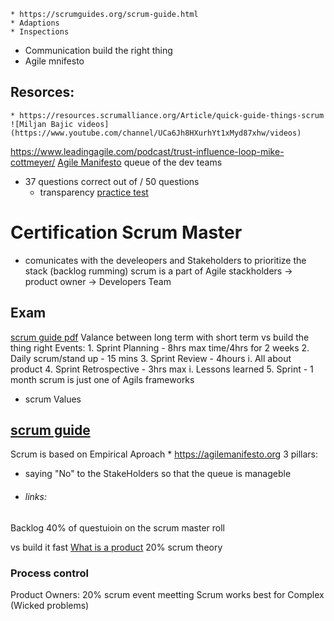 	* https://scrumguides.org/scrum-guide.html
    * Adaptions 
    * Inspections 
 * Communication
build the right thing 
* Agile mnifesto
## Resorces:
	* https://resources.scrumalliance.org/Article/quick-guide-things-scrum
	![Miljan Bajic videos](https://www.youtube.com/channel/UCa6Jh8HXurhYt1xMyd87xhw/videos)
https://www.leadingagile.com/podcast/trust-influence-loop-mike-cottmeyer/
[Agile Manifesto](https://agilemanifesto.org/)
	queue of the dev teams
* 37 questions correct out of / 50 questions
	* transparency 
[practice test ](https://www.scrum.org/open-assessments/scrum-open)
# Certification Scrum Master
 * comunicates with the develeopers and Stakeholders  to prioritize the stack (backlog rumming)
scrum is a part of Agile
stackholders -> product owner -> Developers Team
## Exam
[scrum guide pdf](https://scrumguides.org/docs/scrumguide/v2020/2020-Scrum-Guide-US.pdf)
Valance between long term with short term
vs build the thing right
Events: 1. Sprint Planning - 8hrs max time/4hrs for 2 weeks 2. Daily scrum/stand up - 15 mins 3. Sprint Review - 4hours i. All about product 4. Sprint Retrospective - 3hrs max i. Lessons learned 5. Sprint - 1 month 
scrum is just one of Agils frameworks
* scrum Values
	
[scrum guide](https://scrumguides.org/scrum-guide.html)
----
    
Scrum is based on Empirical Aproach 
	* https://agilemanifesto.org
3 pillars:
 * saying "No" to the StakeHolders so that the queue is manageble
* ###### links:
Backlog
40% of questuioin on the scrum master roll





















vs build it fast
[What is a product](https://www.mountaingoatsoftware.com/blog/what-is-a-product)
20% scrum theory
### Process control  
Product Owners:
20% scrum event meetting 
Scrum works best for Complex (Wicked problems) 

